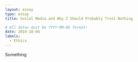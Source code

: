 ```yaml
---
layout: essay
type: essay
title: Social Media and Why I Should Probably Trust Nothing

# All dates must be YYYY-MM-DD format!
date: 2019-18-04
labels:
  - Ethics
---
```


Something

